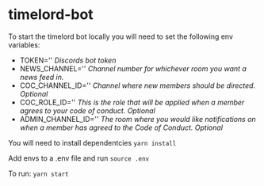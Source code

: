 # timelord-bot

To start the timelord bot locally you will need to set the following env variables:

- TOKEN='' *Discords bot token*
- NEWS_CHANNEL='' *Channel number for whichever room you want a news feed in.*
- COC_CHANNEL_ID='' *Channel where new members should be directed. Optional*
- COC_ROLE_ID='' *This is the role that will be applied when a member agrees to your code of conduct. Optional*
- ADMIN_CHANNEL_ID='' *The room where you would like notifications on when a member has agreed to the Code of Conduct. Optional*

You will need to install dependentcies `yarn install`

Add envs to a .env file and run `source .env`

To run: `yarn start`
